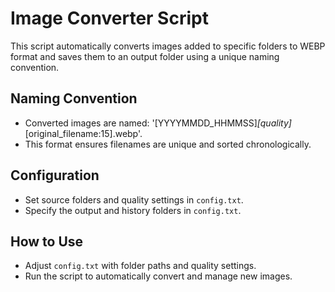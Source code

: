 # Image Converter Script

This script automatically converts images added to specific folders to WEBP format and saves them to an output folder using a unique naming convention.

## Naming Convention
- Converted images are named: '[YYYYMMDD_HHMMSS]_[quality]_[original_filename:15].webp'.
- This format ensures filenames are unique and sorted chronologically.

## Configuration
- Set source folders and quality settings in `config.txt`.
- Specify the output and history folders in `config.txt`.

## How to Use
- Adjust `config.txt` with folder paths and quality settings.
- Run the script to automatically convert and manage new images.
